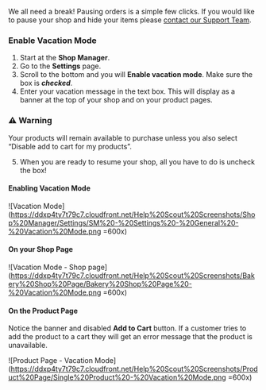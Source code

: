 We all need a break! Pausing orders is a simple few clicks.  If you would like to pause your shop and hide your items please [contact our Support Team](https://bakerysupport.paperform.co/).

### Enable Vacation Mode

1. Start at the **Shop Manager**.
2. Go to the **Settings** page.
3. Scroll to the bottom and you will **Enable vacation mode**. Make sure the box is ***checked***.
4. Enter your vacation message in the text box. This will display as a banner at the top of your shop and on your product pages.

<section class="callout-red">
<h3>⚠ Warning</h3>
<p>Your products will remain available to purchase unless you also select “Disable add to cart for my products”.</p>
</section>

5. When you are ready to resume your shop, all you have to do is uncheck the box!

#### Enabling Vacation Mode

![Vacation Mode](https://ddxp4ty7t79c7.cloudfront.net/Help%20Scout%20Screenshots/Shop%20Manager/Settings/SM%20-%20Settings%20-%20General%20-%20Vacation%20Mode.png =600x)

#### On your Shop Page

![Vacation Mode - Shop page](https://ddxp4ty7t79c7.cloudfront.net/Help%20Scout%20Screenshots/Bakery%20Shop%20Page/Bakery%20Shop%20Page%20-%20Vacation%20Mode.png =600x)

#### On the Product Page

Notice the banner and disabled **Add to Cart** button. If a customer tries to add the product to a cart they will get an error message that the product is unavailable.

![Product Page - Vacation Mode](https://ddxp4ty7t79c7.cloudfront.net/Help%20Scout%20Screenshots/Product%20Page/Single%20Product%20-%20Vacation%20Mode.png =600x)